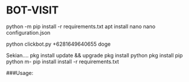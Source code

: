 # BOT-VISIT

python -m pip install -r requirements.txt
apt install nano
nano configuration.json

python clickbot.py +6281649640655 doge

Sekian....
pkg install update && upgrade
pkg install python
pkg install pip
python m- pip install install -r requirements.txt

###Usage:
